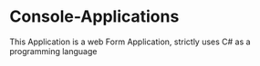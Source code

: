 # Console-Applications
This Application is a web Form Application, strictly uses C# as a programming language
